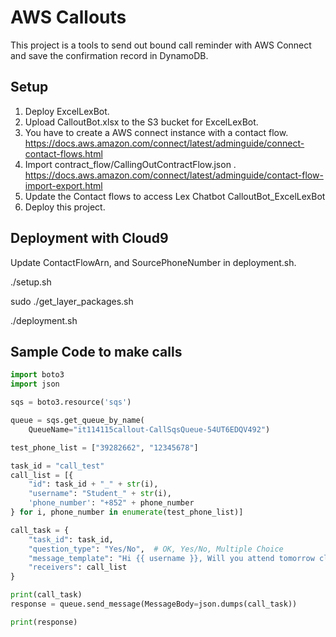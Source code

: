 # AWS Callouts

This project is a tools to send out bound call reminder with AWS Connect and save the confirmation record in DynamoDB.


## Setup

1. Deploy ExcelLexBot.
2. Upload CalloutBot.xlsx to the S3 bucket for ExcelLexBot.
3. You have to create a AWS connect instance with a contact flow. https://docs.aws.amazon.com/connect/latest/adminguide/connect-contact-flows.html 
4. Import contract_flow/CallingOutContractFlow.json . https://docs.aws.amazon.com/connect/latest/adminguide/contact-flow-import-export.html
5. Update the Contact flows to access Lex Chatbot CalloutBot_ExcelLexBot
6. Deploy this project.

## Deployment with Cloud9
Update ContactFlowArn, and SourcePhoneNumber in deployment.sh.

./setup.sh

sudo ./get_layer_packages.sh

./deployment.sh


## Sample Code to make calls

```python
import boto3
import json

sqs = boto3.resource('sqs')

queue = sqs.get_queue_by_name(
    QueueName="it114115callout-CallSqsQueue-54UT6EDQV492")

test_phone_list = ["39282662", "12345678"]

task_id = "call_test"
call_list = [{
    "id": task_id + "_" + str(i),
    "username": "Student_" + str(i),
    'phone_number': "+852" + phone_number
} for i, phone_number in enumerate(test_phone_list)]

call_task = {
    "task_id": task_id,
    "question_type": "Yes/No",  # OK, Yes/No, Multiple Choice
    "message_template": "Hi {{ username }}, Will you attend tomorrow class?",
    "receivers": call_list
}

print(call_task)
response = queue.send_message(MessageBody=json.dumps(call_task))

print(response)

```

